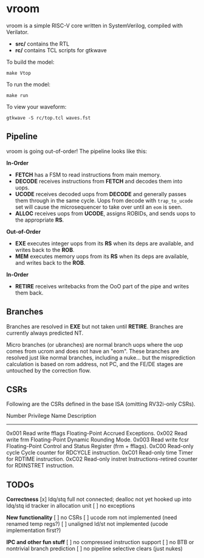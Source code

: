 vroom
=====

vroom is a simple RISC-V core written in SystemVerilog, compiled with Verilator.

- **src/** contains the RTL
- **rc/** contains TCL scripts for gtkwave

To build the model:

```
make Vtop
```

To run the model:

```
make run
```

To view your waveform:

```
gtkwave -S rc/top.tcl waves.fst
```

Pipeline
--------

vroom is going out-of-order!  The pipeline looks like this:

**In-Order**

* **FETCH** has a FSM to read instructions from main memory.
* **DECODE** receives instructions from **FETCH** and decodes them into uops.
* **UCODE** receives decoded uops from **DECODE** and generally passes them through in the same cycle.  Uops from decode with `trap_to_ucode` set will cause the microsequencer to take over until an `eom` is seen.
* **ALLOC** receives uops from **UCODE**, assigns ROBIDs, and sends uops to the appropriate **RS**.

**Out-of-Order**

* **EXE** executes integer uops from its **RS** when its deps are available, and writes back to the **ROB**.
* **MEM** executes memory uops from its **RS** when its deps are available, and writes back to the **ROB**.

**In-Order**

* **RETIRE** receives writebacks from the OoO part of the pipe and writes them back.

Branches
--------

Branches are resolved in **EXE** but not taken until **RETIRE**.  Branches are currently always predicted NT.

Micro branches (or ubranches) are normal branch uops where the uop comes from
ucrom and does not have an "eom".  These branches are resolved just like normal
branches, including a nuke... but the misprediction calculation is based on rom
address, not PC, and the FE/DE stages are untouched by the correction flow.

CSRs
----

Following are the CSRs defined in the base ISA (omitting RV32i-only CSRs).

Number  Privilege  Name     Description
------- ---------- -------- ------------------------------------------------------------
0x001   Read write fflags   Floating-Point Accrued Exceptions.
0x002   Read write frm      Floating-Point Dynamic Rounding Mode.
0x003   Read write fcsr     Floating-Point Control and Status Register (frm + fflags).
0xC00   Read-only  cycle    Cycle counter for RDCYCLE instruction.
0xC01   Read-only  time     Timer for RDTIME instruction.
0xC02   Read-only  instret  Instructions-retired counter for RDINSTRET instruction.

TODOs
--------

**Correctness**
[x] ldq/stq full not connected; dealloc not yet hooked up into ldq/stq id tracker in allocation unit
[ ] no exceptions

**New functionality**
[ ] no CSRs
[ ] ucode rom not implemented (need renamed temp regs?)
[ ] unaligned ld/st not implemented (ucode implementation first?)

**IPC and other fun stuff**
[ ] no compressed instruction support
[ ] no BTB or nontrivial branch prediction
[ ] no pipeline selective clears (just nukes)

